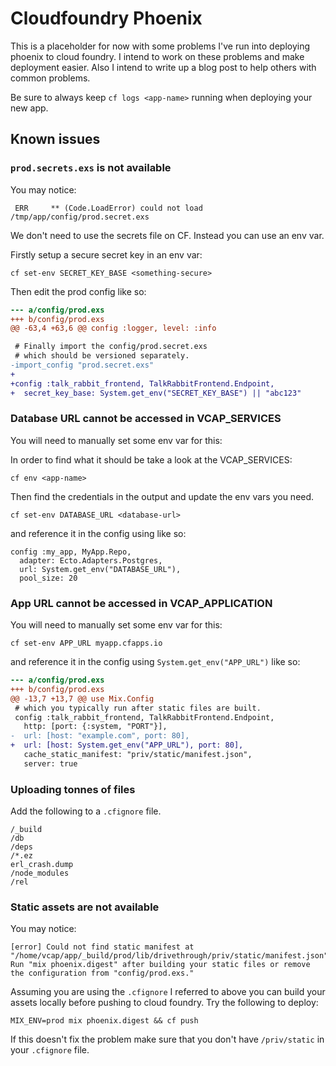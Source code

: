 # Cloudfoundry Phoenix
This is a placeholder for now with some problems I've run into deploying phoenix to cloud foundry. I intend to work on these problems and make deployment easier. Also I intend to write up a blog post to help others with common problems.

Be sure to always keep `cf logs <app-name>` running when deploying your new app.

## Known issues

### `prod.secrets.exs` is not available

You may notice:
```
 ERR     ** (Code.LoadError) could not load /tmp/app/config/prod.secret.exs
```
We don't need to use the secrets file on CF. Instead you can use an env var.

Firstly setup a secure secret key in an env var:

```
cf set-env SECRET_KEY_BASE <something-secure>
```

Then edit the prod config like so:

```diff
--- a/config/prod.exs
+++ b/config/prod.exs
@@ -63,4 +63,6 @@ config :logger, level: :info

 # Finally import the config/prod.secret.exs
 # which should be versioned separately.
-import_config "prod.secret.exs"
+
+config :talk_rabbit_frontend, TalkRabbitFrontend.Endpoint,
+  secret_key_base: System.get_env("SECRET_KEY_BASE") || "abc123"
```


### Database URL cannot be accessed in VCAP_SERVICES
You will need to manually set some env var for this:

In order to find what it should be take a look at the VCAP_SERVICES:

```
cf env <app-name>
```

Then find the credentials in the output and update the env vars you need.

```
cf set-env DATABASE_URL <database-url>
```

and reference it in the config using like so:

```
config :my_app, MyApp.Repo,
  adapter: Ecto.Adapters.Postgres,
  url: System.get_env("DATABASE_URL"),
  pool_size: 20
```

### App URL cannot be accessed in VCAP_APPLICATION
You will need to manually set some env var for this:

```
cf set-env APP_URL myapp.cfapps.io
```

and reference it in the config using `System.get_env("APP_URL")` like so:

```diff
--- a/config/prod.exs
+++ b/config/prod.exs
@@ -13,7 +13,7 @@ use Mix.Config
 # which you typically run after static files are built.
 config :talk_rabbit_frontend, TalkRabbitFrontend.Endpoint,
   http: [port: {:system, "PORT"}],
-  url: [host: "example.com", port: 80],
+  url: [host: System.get_env("APP_URL"), port: 80],
   cache_static_manifest: "priv/static/manifest.json",
   server: true
```

### Uploading tonnes of files
Add the following to a `.cfignore` file.

```
/_build
/db
/deps
/*.ez
erl_crash.dump
/node_modules
/rel
```

### Static assets are not available

You may notice:

```
[error] Could not find static manifest at "/home/vcap/app/_build/prod/lib/drivethrough/priv/static/manifest.json". Run "mix phoenix.digest" after building your static files or remove the configuration from "config/prod.exs."
```

Assuming you are using the `.cfignore` I referred to above you can build your assets locally before pushing to cloud foundry. Try the following to deploy:

```
MIX_ENV=prod mix phoenix.digest && cf push
```

If this doesn't fix the problem make sure that you don't have `/priv/static` in your `.cfignore` file.
